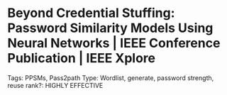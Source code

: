 # Beyond Credential Stuffing: Password Similarity Models Using Neural Networks | IEEE Conference Publication | IEEE Xplore

Tags: PPSMs, Pass2path
Type: Wordlist, generate, password strength, reuse
rank?: HIGHLY EFFECTIVE